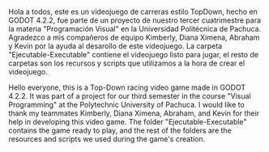 Hola a todos, este es un videojuego de carreras estilo TopDown, hecho en GODOT 4.2.2, fue parte de un proyecto de nuestro tercer cuatrimestre para la materia "Programación Visual" en la Universidad Politécnica de Pachuca. Agradezco a mis compañeros de equipo Kimberly, Diana Ximena, Abraham y Kevin por la ayuda al desarollo de este videojuego. La carpeta "Ejecutable-Executable" contiene el videojuego listo para jugar, el resto de carpetas son los recursos y scripts que utilizamos a la hora de crear el videojuego.

Hello everyone, this is a Top-Down racing video game made in GODOT 4.2.2. It was part of a project for our third semester in the course "Visual Programming" at the Polytechnic University of Pachuca. I would like to thank my teammates Kimberly, Diana Ximena, Abraham, and Kevin for their help in developing this video game. The folder "Ejecutable-Executable" contains the game ready to play, and the rest of the folders are the resources and scripts we used during the game's creation.
